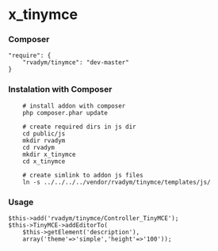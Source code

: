 x_tinymce
=========

### Composer


    "require": {
        "rvadym/tinymce": "dev-master"
    }


### Instalation with Composer

        # install addon with composer
        php composer.phar update

        # create required dirs in js dir
        cd public/js
        mkdir rvadym
        cd rvadym
        mkdir x_tinymce
        cd x_tinymce

        # create simlink to addon js files
        ln -s ../../../../vendor/rvadym/tinymce/templates/js/


### Usage


    $this->add('rvadym/tinymce/Controller_TinyMCE');
    $this->TinyMCE->addEditorTo(
        $this->getElement('description'),
        array('theme'=>'simple','height'=>'100'));

